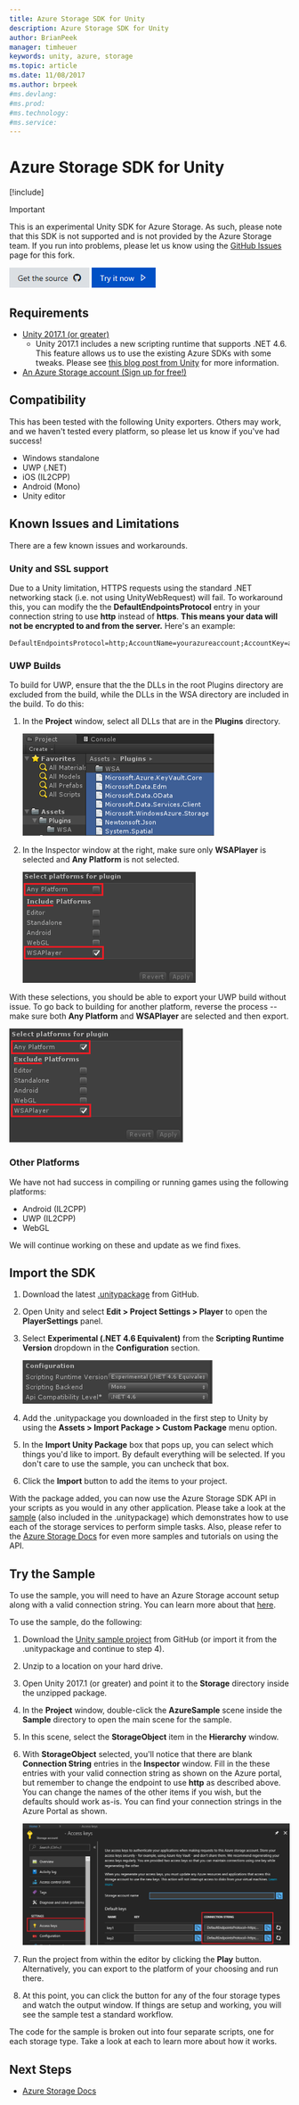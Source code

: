 ```yaml
---
title: Azure Storage SDK for Unity
description: Azure Storage SDK for Unity
author: BrianPeek
manager: timheuer
keywords: unity, azure, storage
ms.topic: article
ms.date: 11/08/2017
ms.author: brpeek
#ms.devlang: 
#ms.prod:
#ms.technology:
#ms.service:
---
```

# Azure Storage SDK for Unity

[!include[](../../includes/header.md)]

> [!IMPORTANT]
> This is an experimental Unity SDK for Azure Storage.  As such, please note that this SDK is not supported and is not provided by the Azure Storage team.  If you run into problems, please let us know using the [GitHub Issues](https://github.com/BrianPeek/azure-storage-net/issues) page for this fork.

[![Get the source](../../media/buttons/source2.png)](https://github.com/BrianPeek/azure-storage-net/tree/gamedev)
[![Try it now](../../media/buttons/try2.png)](https://github.com/BrianPeek/AzureSamples-Unity)

## Requirements

* [Unity 2017.1 (or greater)](https://unity3d.com/)
  * Unity 2017.1 includes a new scripting runtime that supports .NET 4.6.  This feature allows us to use the existing Azure SDKs with some tweaks.  Please see [this blog post from Unity](https://blogs.unity3d.com/2017/07/11/introducing-unity-2017/) for more information.
* [An Azure Storage account (Sign up for free!)](https://azure.microsoft.com/en-us/free/)

## Compatibility

This has been tested with the following Unity exporters.  Others may work, and we haven't tested every platform, so please let us know if you've had success!

* Windows standalone
* UWP (.NET)
* iOS (IL2CPP)
* Android (Mono)
* Unity editor

## Known Issues and Limitations

There are a few known issues and workarounds.

### Unity and SSL support

Due to a Unity limitation, HTTPS requests using the standard .NET networking stack (i.e. not using UnityWebRequest) will fail.  To workaround this, you can modify the the **DefaultEndpointsProtocol** entry in your connection string to use **http** instead of **https**.  **This means your data will not be encrypted to and from the server.**  Here's an example:

```text
DefaultEndpointsProtocol=http;AccountName=yourazureaccount;AccountKey=abcdef12345;EndpointSuffix=core.windows.net
```

### UWP Builds

To build for UWP, ensure that the the DLLs in the root Plugins directory are excluded from the build, while the DLLs in the WSA directory are included in the build.  To do this:

1. In the **Project** window, select all DLLs that are in the **Plugins** directory.

   ![Select all DLLs](media/unity-select-dlls.png)
   
1. In the Inspector window at the right, make sure only **WSAPlayer** is selected and **Any Platform** is not selected.

   ![Include only WSAPlayer](media/unity-wsaplayer-include.png)

With these selections, you should be able to export your UWP build without issue.  To go back to building for another platform, reverse the process -- make sure both **Any Platform** and **WSAPlayer** are selected and then export.

![Exclude only WSAPlayer](media/unity-wsaplayer-exclude.png)

### Other Platforms

We have not had success in compiling or running games using the following platforms:

* Android (IL2CPP)
* UWP (IL2CPP)
* WebGL

We will continue working on these and update as we find fixes.

## Import the SDK

1. Download the latest [.unitypackage](https://github.com/BrianPeek/azure-storage-net/releases) from GitHub.

1. Open Unity and select **Edit > Project Settings > Player** to open the **PlayerSettings** panel.

1. Select **Experimental (.NET 4.6 Equivalent)** from the **Scripting Runtime Version** dropdown in the **Configuration** section.

   ![Scripting Configuration dialog](media/unity-player-config.png)

1. Add the .unitypackage you downloaded in the first step to Unity by using the **Assets > Import Package > Custom Package** menu option.

1. In the **Import Unity Package** box that pops up, you can select which things you'd like to import.  By default everything will be selected.  If you don't care to use the sample, you can uncheck that box.

1. Click the **Import** button to add the items to your project.

With the package added, you can now use the Azure Storage SDK API in your scripts as you would in any other application.  Please take a look at the [sample](https://github.com/BrianPeek/AzureSamples-Unity) (also included in the .unitypackage) which demonstrates how to use each of the storage services to perform simple tasks. Also, please refer to the [Azure Storage Docs](https://docs.microsoft.com/azure/storage/) for even more samples and tutorials on using the API.

## Try the Sample

To use the sample, you will need to have an Azure Storage account setup along with a valid connection string.  You can learn more about that [here](https://docs.microsoft.com/en-us/azure/storage/common/storage-create-storage-account).

To use the sample, do the following:

1. Download the [Unity sample project](https://github.com/BrianPeek/AzureSamples-Unity) from GitHub (or import it from the .unitypackage and continue to step 4).

1. Unzip to a location on your hard drive.

1. Open Unity 2017.1 (or greater) and point it to the **Storage** directory inside the unzipped package.

1. In the **Project** window, double-click the **AzureSample** scene inside the **Sample** directory to open the main scene for the sample.

1. In this scene, select the **StorageObject** item in the **Hierarchy** window.

1. With **StorageObject** selected, you'll notice that there are blank **Connection String** entries in the **Inspector** window.  Fill in the these entries with your valid connection string as shown on the Azure portal, but remember to change the endpoint to use **http** as described above.  You can change the names of the other items if you wish, but the defaults should work as-is. You can find your connection strings in the Azure Portal as shown.

   ![Azure Storage Keys in Azure Porta](../media/storage-keys.png)

1. Run the project from within the editor by clicking the **Play** button.  Alternatively, you can export to the platform of your choosing and run there.

1. At this point, you can click the button for any of the four storage types and watch the output window.  If things are setup and working, you will see the sample test a standard workflow.

The code for the sample is broken out into four separate scripts, one for each storage type.  Take a look at each to learn more about how it works.

## Next Steps

* [Azure Storage Docs](https://docs.microsoft.com/azure/storage/)

